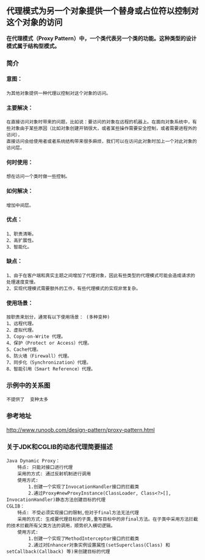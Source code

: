 ## 代理模式为另一个对象提供一个替身或占位符以控制对这个对象的访问

**在代理模式（Proxy Pattern）中，一个类代表另一个类的功能。这种类型的设计模式属于结构型模式。**

### 简介
#### 意图：
    为其他对象提供一种代理以控制对这个对象的访问。
#### 主要解决：
    在直接访问对象时带来的问题，比如说：要访问的对象在远程的机器上。在面向对象系统中，有些对象由于某些原因（比如对象创建开销很大，或者某些操作需要安全控制，或者需要进程外的访问），
    直接访问会给使用者或者系统结构带来很多麻烦，我们可以在访问此对象时加上一个对此对象的访问层。
#### 何时使用：
    想在访问一个类时做一些控制。
#### 如何解决：
    增加中间层。
#### 优点： 
    1、职责清晰。 
    2、高扩展性。 
    3、智能化。
#### 缺点： 
    1、由于在客户端和真实主题之间增加了代理对象，因此有些类型的代理模式可能会造成请求的处理速度变慢。 
    2、实现代理模式需要额外的工作，有些代理模式的实现非常复杂。
#### 使用场景： 
    按职责来划分，通常有以下使用场景： (多种变种)
    1、远程代理。 
    2、虚拟代理。 
    3、Copy-on-Write 代理。 
    4、保护（Protect or Access）代理。 
    5、Cache代理。 
    6、防火墙（Firewall）代理。 
    7、同步化（Synchronization）代理。 
    8、智能引用（Smart Reference）代理。
### 示例中的关系图
    不提供了  变种太多
### 参考地址
http://www.runoob.com/design-pattern/proxy-pattern.html
### 关于JDK和CGLIB的动态代理简要描述
    Java Dynamic Proxy：
        特点: 只能对接口进行代理  
        采用的方式: 通过反射机制进行调用
        使用方式: 
            1.创建一个实现了InvocationHandler接口的拦截类
            2.通过Proxy#newProxyInstance(ClassLoader, Class<?>[], InvocationHandler)静态方法创建目标的代理
    CGLIB：    
        特点: 不受必须实现接口的限制,但对于final方法无法代理
        采用的方式: 生成要代理目标的子类,重写目标中的非final方法。在子类中采用方法拦截的技术拦截所有父类方法的调用，顺势织入横切逻辑。
        使用方式:
            1.创建一个实现了MethodInterceptor接口的拦截类
            2.通过对Enhancer对象实例设置属性(setSuperclass(Class) 和 setCallback(Callback) 等)来创建目标的代理

